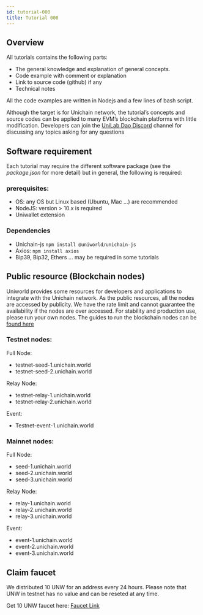 ```yaml
---
id: tutorial-000
title: Tutorial 000
---
```


## Overview
All tutorials contains the following parts:
- The general knowledge and explanation of general concepts. 
- Code example with comment or explanation 
- Link to source code (github) if any
- Technical notes

All the code examples are written in Nodejs and a few lines of bash script.

Although the target is for Unichain network, the tutorial’s concepts and source codes can be applied to many EVM’s blockchain platforms with little modification.
Developers can join the [UniLab Dao Discord](https://discord.gg/ncwvpc8e)  channel for discussing any topics asking for any questions

## Software requirement 
Each tutorial may require the different software package (see the _package.json_ for more detail) but in general, the following is required: 
### prerequisites: 
- OS: any OS but Linux based (Ubuntu, Mac …) are recommended 
- NodeJS: version > 10.x is required 
- Uniwallet extension
### Dependencies 
- Unichain-js ```npm install @uniworld/unichain-js```
- Axios: ```npm install axios```
- Bip39, Bip32, Ethers … may be required in some tutorials

## Public resource (Blockchain nodes)
Uniworld provides some resources for developers and applications to integrate with the Unichain network. As the public resources, all the nodes are accessed by publicity. We have the rate limit and cannot guarantee the availability if the nodes are over accessed. For stability and production use, please run your own nodes. The guides to run the blockchain nodes can be [found here](./tutorial-001)

### Testnet nodes:
Full Node:
- testnet-seed-1.unichain.world
- testnet-seed-2.unichain.world 

Relay Node:
- testnet-relay-1.unichain.world
- testnet-relay-2.unichain.world

Event:
- Testnet-event-1.unichain.world

### Mainnet nodes:
Full Node:
- seed-1.unichain.world
- seed-2.unichain.world 
- seed-3.unichain.world 

Relay Node:
- relay-1.unichain.world
- relay-2.unichain.world 
- relay-3.unichain.world 

Event:
- event-1.unichain.world
- event-2.unichain.world
- event-3.unichain.world

## Claim faucet 
We distributed 10 UNW for an address every 24 hours. Please note that UNW in testnet has no value and can be reseted at any time.

Get 10 UNW faucet here: [Faucet Link](/faucet)
